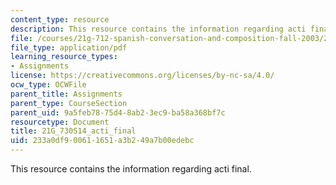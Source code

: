 ```yaml
---
content_type: resource
description: This resource contains the information regarding acti final.
file: /courses/21g-712-spanish-conversation-and-composition-fall-2003/233a0df900611651a3b249a7b00edebc_MIT21G_712F03_acti_final.pdf
file_type: application/pdf
learning_resource_types:
- Assignments
license: https://creativecommons.org/licenses/by-nc-sa/4.0/
ocw_type: OCWFile
parent_title: Assignments
parent_type: CourseSection
parent_uid: 9a5feb78-75d4-8ab2-3ec9-ba58a368bf7c
resourcetype: Document
title: 21G_730S14_acti_final
uid: 233a0df9-0061-1651-a3b2-49a7b00edebc
---
```

This resource contains the information regarding acti final.